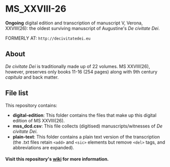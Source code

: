 MS_XXVIII-26
=============

**Ongoing** digital edition and transcription of manuscript V, Verona, XXVIII(26): the oldest surviving manuscript of Augustine's _De civitate Dei_.

FORMERLY AT: `http://decivitatedei.eu`

## About
_De civitate Dei_ is traditionally made up of 22 volumes. MS XXVIII(26), however, preserves only books 11-16 (254 pages) along with 9th century _capitula_ and back matter.

## File list
This repository contains:

* **digital-edition**: This folder contains the files that make up this digital edition of MS XXVIII(26).
* **mss_dcd.csv**: This file collects (digitised) manuscripts/witnesses of _De civitate Dei_. 
* **plain-text**: This folder contains a plain text version of the transcription (the .txt files retain `<add>` and `<sic>` elements but remove `<del>` tags, and abbreviations are expanded).


#### Visit this repository's [wiki](https://github.com/gfranzini/MS_XXVIII-26/wiki) for more information.
